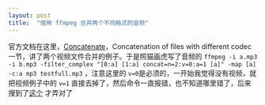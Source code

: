 ```yaml
---
layout: post
title:  "使用 ffmpeg 合并两个不同格式的音频"
---
```


官方文档在这里，[Concatenate](https://trac.ffmpeg.org/wiki/Concatenate)，Concatenation of files with different codec 一节，讲了两个视频文件合并的例子。于是照猫画虎写了音频的 `ffmpeg -i a.mp3 -i b.mp3 -filter_complex "[0:a] [1:a] concat=n=2:v=0:a=1 [a]" -map [a] -c:a mp3 testfull.mp3` ，注意这里的 `v=0`是必须的，一开始我觉得没有视频，就把视频例子中的 `v=1` 直接去掉了，然后命令一直报错，也不知道哪里错了，后来搜到了[这个](https://superuser.com/questions/841062/concat-two-audio-files-via-ffmpeg-filter-complex) 才弄对了